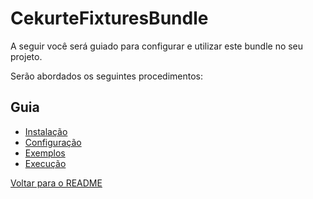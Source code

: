 # CekurteFixturesBundle

A seguir você será guiado para configurar e utilizar este bundle no seu projeto.

Serão abordados os seguintes procedimentos:

## Guia

- [Instalação](instalacao.md)
- [Configuração](configuracao.md)
- [Exemplos](exemplos.md)
- [Execução](execucao.md)


[Voltar para o README](https://github.com/CekurteSistemas/CekurteFixturesBundle/blob/master/README.md)